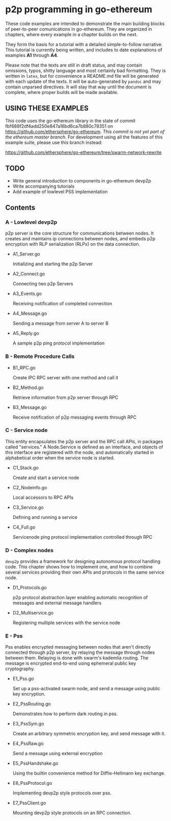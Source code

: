 # p2p programming in go-ethereum

These code examples are intended to demonstrate the main building blocks of peer-to-peer comunications in go-ethereum. They are organized in chapters, where every example in a chapter builds on the next.

They form the basis for a tutorial with a detailed simple-to-follow narrative. This tutorial is currently being written, and includes to date explanations of examples **A1** through **A4**. 

Please note that the texts are still in draft status, and may contain omissions, typos, shitty language and most certainly bad formatting. They is written in `latex`, but for convenience a README.md file will be generated with each update of the texts. It will be auto-generated by `pandoc` and may contain unparsed directives. It will stay that way until the document is complete, where proper builds will be made available.

## USING THESE EXAMPLES

This code uses the go-ethereum library in the state of commit fbf688f2df4add250e847a16bd6ca7b880c78351 on https://github.com/ethersphere/go-ethereum. _This commit is not yet part of the ethereum master branch._ For development using all the features of this example suite, please use this branch instead:

https://github.com/ethersphere/go-ethereum/tree/swarm-network-rewrite

## TODO

* Write general introduction to components in go-ethereum devp2p
* Write accompanying tutorials
* Add example of lowlevel PSS implementation

## Contents

### A - Lowlevel devp2p

p2p server is the core structure for communications between nodes. It creates and maintains ip connections between nodes, and embeds p2p encryption with RLP serialization (RLPx) on the data connection.

* A1_Server.go 

  Initializing and starting the p2p Server

* A2_Connect.go

  Connecting two p2p Servers

* A3_Events.go

  Receiving notification of completed connection

* A4_Message.go

  Sending a message from server A to server B

* A5_Reply.go

  A sample p2p ping protocol implementation

### B - Remote Procedure Calls

* B1_RPC.go

  Create IPC RPC server with one method and call it  

* B2_Method.go

  Retrieve information from p2p server through RPC

* B3_Message.go

  Receive notification of p2p messaging events through RPC

### C - Service node

This entity encapsulates the p2p server and the RPC call APIs, in packages called "services." A Node.Service is defined as an interface, and objects of this interface are registered with the node, and automatically started in alphabetical order when the service node is started.

* C1_Stack.go

  Create and start a service node

* C2_Nodeinfo.go

  Local accessors to RPC APIs

* C3_Service.go

  Defining and running a service

* C4_Full.go

  Servicenode ping protocol implementation controlled through RPC

### D - Complex nodes

`devp2p` provides a framework for designing autonomous protocol handling code. This chapter shows how to implement one, and how to combine several services providing their own APIs and protocols in the same service node.

* D1_Protocols.go

  p2p protocol abstraction layer enabling automatic recognition of messages and external message handlers

* D2_Multiservice.go

  Registering multiple services with the service node

### E - Pss

Pss enables encrypted messaging between nodes that aren't directly connected through p2p server, by relaying the message through nodes between them. Relaying is done with swarm's kademlia routing. The message is encrypted end-to-end using ephemeral public key cryptography. 

* E1_Pss.go

  Set up a pss-activated swarm node, and send a message using public key encryption. 

* E2_PssRouting.go

  Demonstrates how to perform dark routing in pss.

* E3_PssSym.go

  Create an arbitrary symmetric encryption key, and send message with it.

* E4_PssRaw.go

  Send a message using external encryption

* E5_PssHandshake.go

  Using the builtin convenience method for Diffie-Hellmann key exchange.

* E6_PssProtocol.go

  Implementing devp2p style protocols over pss.

* E7_PssClient.go

  Mounting devp2p style protocols on an RPC connection.
